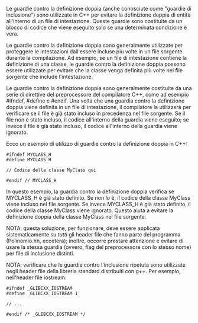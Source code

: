 Le guardie contro la definizione doppia (anche conosciute come "guardie di inclusione") sono utilizzate in C++ per evitare la definizione doppia di entità all'interno di un file di intestazione. Queste guardie sono costituite da un blocco di codice che viene eseguito solo se una determinata condizione è vera.

Le guardie contro la definizione doppia sono generalmente utilizzate per proteggere le intestazioni dall'essere incluse più volte in un file sorgente durante la compilazione. Ad esempio, se un file di intestazione contiene la definizione di una classe, le guardie contro la definizione doppia possono essere utilizzate per evitare che la classe venga definita più volte nel file sorgente che include l'intestazione.

Le guardie contro la definizione doppia sono generalmente costituite da una serie di direttive del preprocessore del compilatore C++, come ad esempio #ifndef, #define e #endif. Una volta che una guardia contro la definizione doppia viene definita in un file di intestazione, il compilatore la utilizzerà per verificare se il file è già stato incluso in precedenza nel file sorgente. Se il file non è stato incluso, il codice all'interno della guardia viene eseguito; se invece il file è già stato incluso, il codice all'interno della guardia viene ignorato.

Ecco un esempio di utilizzo di guardie contro la definizione doppia in C++:
````
#ifndef MYCLASS_H
#define MYCLASS_H

// Codice della classe MyClass qui

#endif // MYCLASS_H
````
In questo esempio, la guardia contro la definizione doppia verifica se MYCLASS_H è già stato definito. Se non lo è, il codice della classe MyClass viene incluso nel file sorgente. Se invece MYCLASS_H è già stato definito, il codice della classe MyClass viene ignorato. Questo aiuta a evitare la definizione doppia della classe MyClass nel file sorgente.

NOTA: questa soluzione, per funzionare, deve essere applicata
sistematicamente su *tutti* gli header file che fanno parte del
programma (Polinomio.hh, eccetera); inoltre, occorre prestare
attenzione e evitare di usare la stessa guardia (ovvero, flag del
preprocessore con lo stesso nome) per file di inclusione distinti.

NOTA: verificare che le guardie contro l'inclusione ripetuta sono
utilizzate negli header file della libreria standard distribuiti
con g++. Per esempio, nell'header file iostream:
````
#ifndef _GLIBCXX_IOSTREAM
#define _GLIBCXX_IOSTREAM 1

// ...

#endif /* _GLIBCXX_IOSTREAM */
````